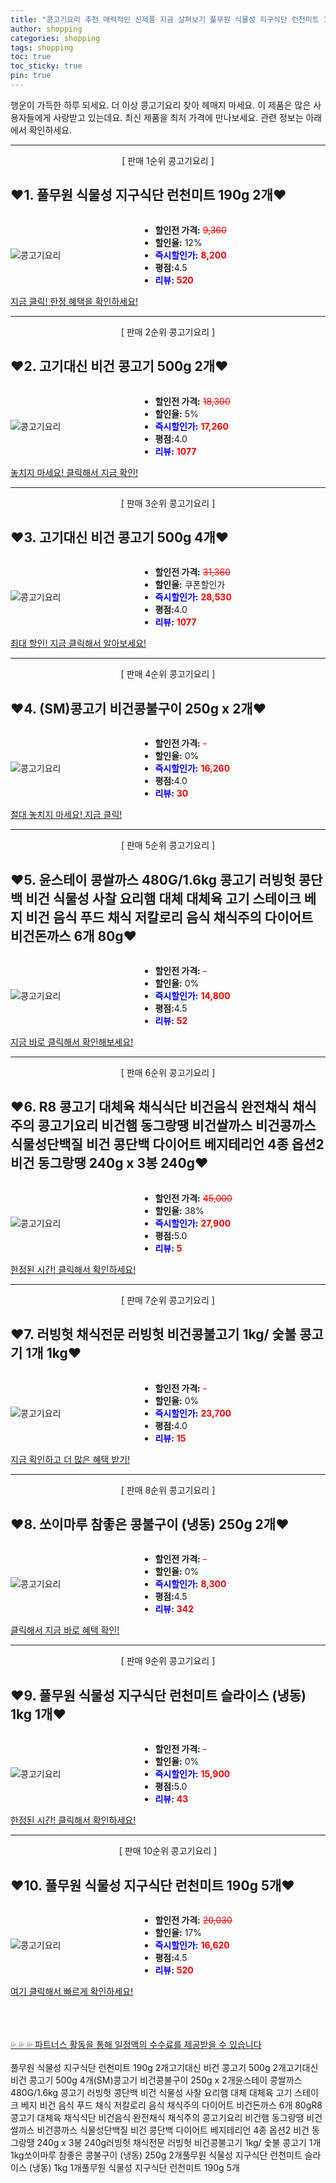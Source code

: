 ```yaml
---
title: "콩고기요리 추천 매력적인 신제품 지금 살펴보기 풀무원 식물성 지구식단 런천미트 190g"
author: shopping
categories: shopping
tags: shopping
toc: true
toc_sticky: true
pin: true
---
```

행운이 가득한 하루 되세요. 더 이상 콩고기요리 찾아 헤매지 마세요. 이 제품은 많은 사용자들에게 사랑받고 있는데요. 최신 제품을 최저 가격에 만나보세요. 관련 정보는 아래에서 확인하세요.

---
<p class="toplist" style="margin: 0 auto; display: block; width: fit-content;">[ 판매 1순위 콩고기요리 ]</p>

<h2><strong>❤️1. 풀무원 식물성 지구식단 런천미트 190g 2개❤️</strong></h2>

<div style="display: flex; align-items: center;">
    <div style="flex: 0.4;">
        <img src="https://thumbnail6.coupangcdn.com/thumbnails/remote/230x230ex/image/retail/images/277367703166607-2b386e7e-cd4c-418b-81f9-f50e5d2f6049.jpg" alt="콩고기요리" style="max-width: 100%;">
    </div>
    <div style="flex: 0.6; margin-left: 10px;">
        <ul>
            <li><strong>할인전 가격:</strong> <del style="color: red;">9,360</del></li>
            <li><strong>할인율:</strong> 12%</li>
            <li><span style='color:blue'><strong>즉시할인가:</strong></span> <span style='color:red'><strong>8,200</strong></span></li>
            <li><strong>평점:</strong>4.5</li>
            <li><span style='color:blue'><strong>리뷰:</strong></span> <span style='color:red'><strong>520</strong></span></li>
        </ul>
    </div>
</div>
<div class="center">
    <a href="https://selin100587.github.io?lptag=AF9450613&subid=githubio&pageKey=7017853949&traceid=V0-153&itemId=18869030739&vendorItemId=85997833641" class="myButton">
        지금 클릭! 한정 혜택을 확인하세요!
    </a>
</div>


---
<p class="toplist" style="margin: 0 auto; display: block; width: fit-content;">[ 판매 2순위 콩고기요리 ]</p>

<h2><strong>❤️2. 고기대신 비건 콩고기 500g 2개❤️</strong></h2>

<div style="display: flex; align-items: center;">
    <div style="flex: 0.4;">
        <img src="https://thumbnail7.coupangcdn.com/thumbnails/remote/230x230ex/image/retail/images/95f78af9-7e57-4fed-8318-4ef995e3264c3144564833800084404.png" alt="콩고기요리" style="max-width: 100%;">
    </div>
    <div style="flex: 0.6; margin-left: 10px;">
        <ul>
            <li><strong>할인전 가격:</strong> <del style="color: red;">18,300</del></li>
            <li><strong>할인율:</strong> 5%</li>
            <li><span style='color:blue'><strong>즉시할인가:</strong></span> <span style='color:red'><strong>17,260</strong></span></li>
            <li><strong>평점:</strong>4.0</li>
            <li><span style='color:blue'><strong>리뷰:</strong></span> <span style='color:red'><strong>1077</strong></span></li>
        </ul>
    </div>
</div>
<div class="center">
    <a href="https://selin100587.github.io?lptag=AF9450613&subid=githubio&pageKey=7837995754&traceid=V0-153&itemId=21775026889&vendorItemId=88823858345" class="myButton">
        놓치지 마세요! 클릭해서 지금 확인!
    </a>
</div>


---
<p class="toplist" style="margin: 0 auto; display: block; width: fit-content;">[ 판매 3순위 콩고기요리 ]</p>

<h2><strong>❤️3. 고기대신 비건 콩고기 500g 4개❤️</strong></h2>

<div style="display: flex; align-items: center;">
    <div style="flex: 0.4;">
        <img src="https://thumbnail7.coupangcdn.com/thumbnails/remote/230x230ex/image/retail/images/da4866ac-dd5e-4933-aa1d-fb972a3b7f093762901899467336529.png" alt="콩고기요리" style="max-width: 100%;">
    </div>
    <div style="flex: 0.6; margin-left: 10px;">
        <ul>
            <li><strong>할인전 가격:</strong> <del style="color: red;">31,360</del></li>
            <li><strong>할인율:</strong> 쿠폰할인가</li>
            <li><span style='color:blue'><strong>즉시할인가:</strong></span> <span style='color:red'><strong>28,530</strong></span></li>
            <li><strong>평점:</strong>4.0</li>
            <li><span style='color:blue'><strong>리뷰:</strong></span> <span style='color:red'><strong>1077</strong></span></li>
        </ul>
    </div>
</div>
<div class="center">
    <a href="https://selin100587.github.io?lptag=AF9450613&subid=githubio&pageKey=7837995754&traceid=V0-153&itemId=21775027128&vendorItemId=88823858552" class="myButton">
        최대 할인! 지금 클릭해서 알아보세요!
    </a>
</div>


---
<p class="toplist" style="margin: 0 auto; display: block; width: fit-content;">[ 판매 4순위 콩고기요리 ]</p>

<h2><strong>❤️4. (SM)콩고기 비건콩불구이 250g x 2개❤️</strong></h2>

<div style="display: flex; align-items: center;">
    <div style="flex: 0.4;">
        <img src="https://thumbnail8.coupangcdn.com/thumbnails/remote/230x230ex/image/vendor_inventory/95d0/799b9aba96d79092c9a4ae34a7c6f72a1a249af609d62d7e3d7f64ead23b.jpg" alt="콩고기요리" style="max-width: 100%;">
    </div>
    <div style="flex: 0.6; margin-left: 10px;">
        <ul>
            <li><strong>할인전 가격:</strong> <del style="color: red;">-</del></li>
            <li><strong>할인율:</strong> 0%</li>
            <li><span style='color:blue'><strong>즉시할인가:</strong></span> <span style='color:red'><strong>16,260</strong></span></li>
            <li><strong>평점:</strong>4.0</li>
            <li><span style='color:blue'><strong>리뷰:</strong></span> <span style='color:red'><strong>30</strong></span></li>
        </ul>
    </div>
</div>
<div class="center">
    <a href="https://selin100587.github.io?lptag=AF9450613&subid=githubio&pageKey=6071013632&traceid=V0-153&itemId=15655490049&vendorItemId=90765904692" class="myButton">
        절대 놓치지 마세요! 지금 클릭!
    </a>
</div>


---
<p class="toplist" style="margin: 0 auto; display: block; width: fit-content;">[ 판매 5순위 콩고기요리 ]</p>

<h2><strong>❤️5. 윤스테이 콩쌀까스 480G/1.6kg 콩고기 러빙헛 콩단백 비건 식물성 사찰 요리햄 대체 대체육 고기 스테이크 베지 비건 음식 푸드 채식 저칼로리 음식 채식주의 다이어트 비건돈까스 6개 80g❤️</strong></h2>

<div style="display: flex; align-items: center;">
    <div style="flex: 0.4;">
        <img src="https://thumbnail10.coupangcdn.com/thumbnails/remote/230x230ex/image/vendor_inventory/6ea0/da0c5ab10016cbf54fd1179770faa6867cf0eaad8fe26fafa47852b90853.JPG" alt="콩고기요리" style="max-width: 100%;">
    </div>
    <div style="flex: 0.6; margin-left: 10px;">
        <ul>
            <li><strong>할인전 가격:</strong> <del style="color: red;">-</del></li>
            <li><strong>할인율:</strong> 0%</li>
            <li><span style='color:blue'><strong>즉시할인가:</strong></span> <span style='color:red'><strong>14,800</strong></span></li>
            <li><strong>평점:</strong>4.5</li>
            <li><span style='color:blue'><strong>리뷰:</strong></span> <span style='color:red'><strong>52</strong></span></li>
        </ul>
    </div>
</div>
<div class="center">
    <a href="https://selin100587.github.io?lptag=AF9450613&subid=githubio&pageKey=5861055345&traceid=V0-153&itemId=10226661476&vendorItemId=85208718403" class="myButton">
        지금 바로 클릭해서 확인해보세요!
    </a>
</div>


---
<p class="toplist" style="margin: 0 auto; display: block; width: fit-content;">[ 판매 6순위 콩고기요리 ]</p>

<h2><strong>❤️6. R8 콩고기 대체육 채식식단 비건음식 완전채식 채식주의 콩고기요리 비건햄 동그랑땡 비건쌀까스 비건콩까스 식물성단백질 비건 콩단백 다이어트 베지테리언 4종 옵션2 비건 동그랑땡 240g x 3봉 240g❤️</strong></h2>

<div style="display: flex; align-items: center;">
    <div style="flex: 0.4;">
        <img src="https://thumbnail9.coupangcdn.com/thumbnails/remote/230x230ex/image/vendor_inventory/6bc2/ca1edb075ad1d33bf10b97b25953efd394b3d27f9e6c46e268dd40ce4e81.jpg" alt="콩고기요리" style="max-width: 100%;">
    </div>
    <div style="flex: 0.6; margin-left: 10px;">
        <ul>
            <li><strong>할인전 가격:</strong> <del style="color: red;">45,000</del></li>
            <li><strong>할인율:</strong> 38%</li>
            <li><span style='color:blue'><strong>즉시할인가:</strong></span> <span style='color:red'><strong>27,900</strong></span></li>
            <li><strong>평점:</strong>5.0</li>
            <li><span style='color:blue'><strong>리뷰:</strong></span> <span style='color:red'><strong>5</strong></span></li>
        </ul>
    </div>
</div>
<div class="center">
    <a href="https://selin100587.github.io?lptag=AF9450613&subid=githubio&pageKey=4965100353&traceid=V0-153&itemId=6581916449&vendorItemId=73875893925" class="myButton">
        한정된 시간! 클릭해서 확인하세요!
    </a>
</div>


---
<p class="toplist" style="margin: 0 auto; display: block; width: fit-content;">[ 판매 7순위 콩고기요리 ]</p>

<h2><strong>❤️7. 러빙헛 채식전문 러빙헛 비건콩불고기 1kg/ 숯불 콩고기 1개 1kg❤️</strong></h2>

<div style="display: flex; align-items: center;">
    <div style="flex: 0.4;">
        <img src="https://thumbnail9.coupangcdn.com/thumbnails/remote/230x230ex/image/vendor_inventory/6bbd/8a8759f3e77c08f346c1056513afdd2f348fe3b36433a467481e42d4e6ac.jpg" alt="콩고기요리" style="max-width: 100%;">
    </div>
    <div style="flex: 0.6; margin-left: 10px;">
        <ul>
            <li><strong>할인전 가격:</strong> <del style="color: red;">-</del></li>
            <li><strong>할인율:</strong> 0%</li>
            <li><span style='color:blue'><strong>즉시할인가:</strong></span> <span style='color:red'><strong>23,700</strong></span></li>
            <li><strong>평점:</strong>4.0</li>
            <li><span style='color:blue'><strong>리뷰:</strong></span> <span style='color:red'><strong>15</strong></span></li>
        </ul>
    </div>
</div>
<div class="center">
    <a href="https://selin100587.github.io?lptag=AF9450613&subid=githubio&pageKey=5191123627&traceid=V0-153&itemId=7207428589&vendorItemId=74499333402" class="myButton">
        지금 확인하고 더 많은 혜택 받기!
    </a>
</div>


---
<p class="toplist" style="margin: 0 auto; display: block; width: fit-content;">[ 판매 8순위 콩고기요리 ]</p>

<h2><strong>❤️8. 쏘이마루 참좋은 콩불구이 (냉동) 250g 2개❤️</strong></h2>

<div style="display: flex; align-items: center;">
    <div style="flex: 0.4;">
        <img src="https://thumbnail8.coupangcdn.com/thumbnails/remote/230x230ex/image/retail/images/1360445651422804-267a0c47-b57f-42c6-9111-61af24da71dd.jpg" alt="콩고기요리" style="max-width: 100%;">
    </div>
    <div style="flex: 0.6; margin-left: 10px;">
        <ul>
            <li><strong>할인전 가격:</strong> <del style="color: red;">-</del></li>
            <li><strong>할인율:</strong> 0%</li>
            <li><span style='color:blue'><strong>즉시할인가:</strong></span> <span style='color:red'><strong>8,300</strong></span></li>
            <li><strong>평점:</strong>4.5</li>
            <li><span style='color:blue'><strong>리뷰:</strong></span> <span style='color:red'><strong>342</strong></span></li>
        </ul>
    </div>
</div>
<div class="center">
    <a href="https://selin100587.github.io?lptag=AF9450613&subid=githubio&pageKey=2212846950&traceid=V0-153&itemId=3767637919&vendorItemId=71752713511" class="myButton">
        클릭해서 지금 바로 혜택 확인!
    </a>
</div>


---
<p class="toplist" style="margin: 0 auto; display: block; width: fit-content;">[ 판매 9순위 콩고기요리 ]</p>

<h2><strong>❤️9. 풀무원 식물성 지구식단 런천미트 슬라이스 (냉동) 1kg 1개❤️</strong></h2>

<div style="display: flex; align-items: center;">
    <div style="flex: 0.4;">
        <img src="https://thumbnail6.coupangcdn.com/thumbnails/remote/230x230ex/image/rs_quotation_api/sd9m9qu2/ce0041413d714997b0c8df5ece74e7ff.jpg" alt="콩고기요리" style="max-width: 100%;">
    </div>
    <div style="flex: 0.6; margin-left: 10px;">
        <ul>
            <li><strong>할인전 가격:</strong> <del style="color: red;">-</del></li>
            <li><strong>할인율:</strong> 0%</li>
            <li><span style='color:blue'><strong>즉시할인가:</strong></span> <span style='color:red'><strong>15,900</strong></span></li>
            <li><strong>평점:</strong>5.0</li>
            <li><span style='color:blue'><strong>리뷰:</strong></span> <span style='color:red'><strong>43</strong></span></li>
        </ul>
    </div>
</div>
<div class="center">
    <a href="https://selin100587.github.io?lptag=AF9450613&subid=githubio&pageKey=7776827656&traceid=V0-153&itemId=21009516056&vendorItemId=88073163212" class="myButton">
        한정된 시간! 클릭해서 확인하세요!
    </a>
</div>


---
<p class="toplist" style="margin: 0 auto; display: block; width: fit-content;">[ 판매 10순위 콩고기요리 ]</p>

<h2><strong>❤️10. 풀무원 식물성 지구식단 런천미트 190g 5개❤️</strong></h2>

<div style="display: flex; align-items: center;">
    <div style="flex: 0.4;">
        <img src="https://thumbnail9.coupangcdn.com/thumbnails/remote/230x230ex/image/retail/images/78675591594906-ae56b061-4071-4b3e-92a9-880385109290.jpg" alt="콩고기요리" style="max-width: 100%;">
    </div>
    <div style="flex: 0.6; margin-left: 10px;">
        <ul>
            <li><strong>할인전 가격:</strong> <del style="color: red;">20,030</del></li>
            <li><strong>할인율:</strong> 17%</li>
            <li><span style='color:blue'><strong>즉시할인가:</strong></span> <span style='color:red'><strong>16,620</strong></span></li>
            <li><strong>평점:</strong>4.5</li>
            <li><span style='color:blue'><strong>리뷰:</strong></span> <span style='color:red'><strong>520</strong></span></li>
        </ul>
    </div>
</div>
<div class="center">
    <a href="https://selin100587.github.io?lptag=AF9450613&subid=githubio&pageKey=7017853949&traceid=V0-153&itemId=18869030810&vendorItemId=85997833733" class="myButton">
        여기 클릭해서 빠르게 확인하세요!
    </a>
</div>

<br><br><br>[💦 💦 💦 파트너스 활동을 통해 일정액의 수수료를 제공받을 수 있습니다](https://link.coupang.com/a/bcpT2c)<br><br>풀무원 식물성 지구식단 런천미트 190g 2개고기대신 비건 콩고기 500g 2개고기대신 비건 콩고기 500g 4개(SM)콩고기 비건콩불구이 250g x 2개윤스테이 콩쌀까스 480G/1.6kg 콩고기 러빙헛 콩단백 비건 식물성 사찰 요리햄 대체 대체육 고기 스테이크 베지 비건 음식 푸드 채식 저칼로리 음식 채식주의 다이어트 비건돈까스 6개 80gR8 콩고기 대체육 채식식단 비건음식 완전채식 채식주의 콩고기요리 비건햄 동그랑땡 비건쌀까스 비건콩까스 식물성단백질 비건 콩단백 다이어트 베지테리언 4종 옵션2 비건 동그랑땡 240g x 3봉 240g러빙헛 채식전문 러빙헛 비건콩불고기 1kg/ 숯불 콩고기 1개 1kg쏘이마루 참좋은 콩불구이 (냉동) 250g 2개풀무원 식물성 지구식단 런천미트 슬라이스 (냉동) 1kg 1개풀무원 식물성 지구식단 런천미트 190g 5개
